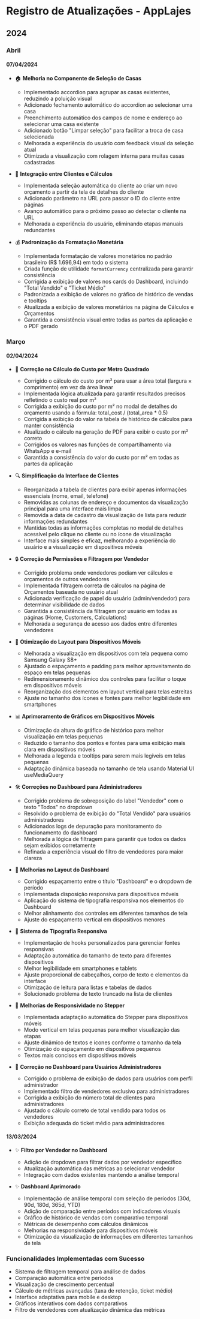 # Registro de Atualizações - AppLajes

## 2024

### Abril

#### 07/04/2024
- 🏠 **Melhoria no Componente de Seleção de Casas**
  - Implementado accordion para agrupar as casas existentes, reduzindo a poluição visual
  - Adicionado fechamento automático do accordion ao selecionar uma casa
  - Preenchimento automático dos campos de nome e endereço ao selecionar uma casa existente
  - Adicionado botão "Limpar seleção" para facilitar a troca de casa selecionada
  - Melhorada a experiência do usuário com feedback visual da seleção atual
  - Otimizada a visualização com rolagem interna para muitas casas cadastradas

- 🔄 **Integração entre Clientes e Cálculos**
  - Implementada seleção automática do cliente ao criar um novo orçamento a partir da tela de detalhes do cliente
  - Adicionado parâmetro na URL para passar o ID do cliente entre páginas
  - Avanço automático para o próximo passo ao detectar o cliente na URL
  - Melhorada a experiência do usuário, eliminando etapas manuais redundantes

- 💰 **Padronização da Formatação Monetária**
  - Implementada formatação de valores monetários no padrão brasileiro (R$ 1.696,94) em todo o sistema
  - Criada função de utilidade `formatCurrency` centralizada para garantir consistência
  - Corrigida a exibição de valores nos cards do Dashboard, incluindo "Total Vendido" e "Ticket Médio"
  - Padronizada a exibição de valores no gráfico de histórico de vendas e tooltips
  - Atualizada a exibição de valores monetários na página de Cálculos e Orçamentos
  - Garantida a consistência visual entre todas as partes da aplicação e o PDF gerado

### Março

#### 02/04/2024
- 🧮 **Correção no Cálculo do Custo por Metro Quadrado**
  - Corrigido o cálculo do custo por m² para usar a área total (largura × comprimento) em vez da área linear
  - Implementada lógica atualizada para garantir resultados precisos refletindo o custo real por m²
  - Corrigida a exibição do custo por m² no modal de detalhes do orçamento usando a fórmula: total_cost / (total_area * 0.5)
  - Corrigida a exibição do valor na tabela de histórico de cálculos para manter consistência
  - Atualizado o cálculo na geração de PDF para exibir o custo por m² correto
  - Corrigidos os valores nas funções de compartilhamento via WhatsApp e e-mail
  - Garantida a consistência do valor do custo por m² em todas as partes da aplicação

- 🔍 **Simplificação da Interface de Clientes**
  - Reorganizada a tabela de clientes para exibir apenas informações essenciais (nome, email, telefone)
  - Removidas as colunas de endereço e documentos da visualização principal para uma interface mais limpa
  - Removida a data de cadastro da visualização de lista para reduzir informações redundantes
  - Mantidas todas as informações completas no modal de detalhes acessível pelo clique no cliente ou no ícone de visualização
  - Interface mais simples e eficaz, melhorando a experiência do usuário e a visualização em dispositivos móveis

- 🔒 **Correção de Permissões e Filtragem por Vendedor**
  - Corrigido problema onde vendedores podiam ver cálculos e orçamentos de outros vendedores
  - Implementada filtragem correta de cálculos na página de Orçamentos baseada no usuário atual
  - Adicionada verificação de papel do usuário (admin/vendedor) para determinar visibilidade de dados
  - Garantida a consistência da filtragem por usuário em todas as páginas (Home, Customers, Calculations)
  - Melhorada a segurança de acesso aos dados entre diferentes vendedores

- 📱 **Otimização do Layout para Dispositivos Móveis**
  - Melhorada a visualização em dispositivos com tela pequena como Samsung Galaxy S8+
  - Ajustado o espaçamento e padding para melhor aproveitamento do espaço em telas pequenas
  - Redimensionamento dinâmico dos controles para facilitar o toque em dispositivos móveis
  - Reorganização dos elementos em layout vertical para telas estreitas
  - Ajuste no tamanho dos ícones e fontes para melhor legibilidade em smartphones

- 📊 **Aprimoramento de Gráficos em Dispositivos Móveis**
  - Otimização da altura do gráfico de histórico para melhor visualização em telas pequenas
  - Reduzido o tamanho dos pontos e fontes para uma exibição mais clara em dispositivos móveis
  - Melhorada a legenda e tooltips para serem mais legíveis em telas pequenas
  - Adaptação dinâmica baseada no tamanho de tela usando Material UI useMediaQuery

- 🛠️ **Correções no Dashboard para Administradores**
  - Corrigido problema de sobreposição do label "Vendedor" com o texto "Todos" no dropdown
  - Resolvido o problema de exibição do "Total Vendido" para usuários administradores
  - Adicionados logs de depuração para monitoramento do funcionamento do dashboard
  - Melhorada a lógica de filtragem para garantir que todos os dados sejam exibidos corretamente
  - Refinada a experiência visual do filtro de vendedores para maior clareza

- 📏 **Melhorias no Layout do Dashboard**
  - Corrigido espaçamento entre o título "Dashboard" e o dropdown de período
  - Implementada disposição responsiva para dispositivos móveis
  - Aplicação do sistema de tipografia responsiva nos elementos do Dashboard
  - Melhor alinhamento dos controles em diferentes tamanhos de tela
  - Ajuste do espaçamento vertical em dispositivos menores

- 🎨 **Sistema de Tipografia Responsiva**
  - Implementação de hooks personalizados para gerenciar fontes responsivas
  - Adaptação automática do tamanho de texto para diferentes dispositivos
  - Melhor legibilidade em smartphones e tablets
  - Ajuste proporcional de cabeçalhos, corpo de texto e elementos da interface
  - Otimização de leitura para listas e tabelas de dados
  - Solucionado problema de texto truncado na lista de clientes

- 🚀 **Melhorias de Responsividade no Stepper**
  - Implementada adaptação automática do Stepper para dispositivos móveis
  - Modo vertical em telas pequenas para melhor visualização das etapas
  - Ajuste dinâmico de textos e ícones conforme o tamanho da tela
  - Otimização do espaçamento em dispositivos pequenos
  - Textos mais concisos em dispositivos móveis

- 🐛 **Correção no Dashboard para Usuários Administradores**
  - Corrigido o problema de exibição de dados para usuários com perfil administrador
  - Implementado filtro de vendedores exclusivo para administradores
  - Corrigida a exibição do número total de clientes para administradores
  - Ajustado o cálculo correto de total vendido para todos os vendedores
  - Exibição adequada do ticket médio para administradores

#### 13/03/2024
- ✨ **Filtro por Vendedor no Dashboard**
  - Adição de dropdown para filtrar dados por vendedor específico
  - Atualização automática das métricas ao selecionar vendedor
  - Integração com dados existentes mantendo a análise temporal

- ✨ **Dashboard Aprimorado**
  - Implementação de análise temporal com seleção de períodos (30d, 90d, 180d, 365d, YTD)
  - Adição de comparação entre períodos com indicadores visuais
  - Gráfico de histórico de vendas com comparativo temporal
  - Métricas de desempenho com cálculos dinâmicos
  - Melhorias na responsividade para dispositivos móveis
  - Otimização da visualização de informações em diferentes tamanhos de tela

### Funcionalidades Implementadas com Sucesso
- Sistema de filtragem temporal para análise de dados
- Comparação automática entre períodos
- Visualização de crescimento percentual
- Cálculo de métricas avançadas (taxa de retenção, ticket médio)
- Interface adaptativa para mobile e desktop
- Gráficos interativos com dados comparativos
- Filtro de vendedores com atualização dinâmica das métricas 
